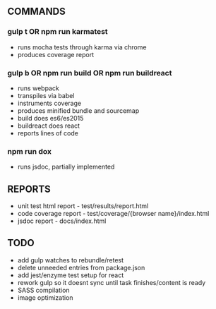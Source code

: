 
## COMMANDS

### gulp t OR npm run karmatest

* runs mocha tests through karma via chrome
* produces coverage report

### gulp b OR npm run build OR npm run buildreact

* runs webpack
* transpiles via babel
* instruments coverage
* produces minified bundle and sourcemap
* build does es6/es2015
* buildreact does react
* reports lines of code

### npm run dox

* runs jsdoc, partially implemented

## REPORTS

* unit test html report - test/results/report.html
* code coverage report - test/coverage/{browser name}/index.html
* jsdoc report - docs/index.html

## TODO

* add gulp watches to rebundle/retest
* delete unneeded entries from package.json
* add jest/enzyme test setup for react
* rework gulp so it doesnt sync until task finishes/content is ready
* SASS compilation
* image optimization


